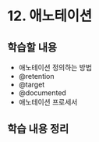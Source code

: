 # 12. 애노테이션

## 학습할 내용
- 애노테이션 정의하는 방법
- @retention
- @target
- @documented
- 애노테이션 프로세서


## 학습 내용 정리